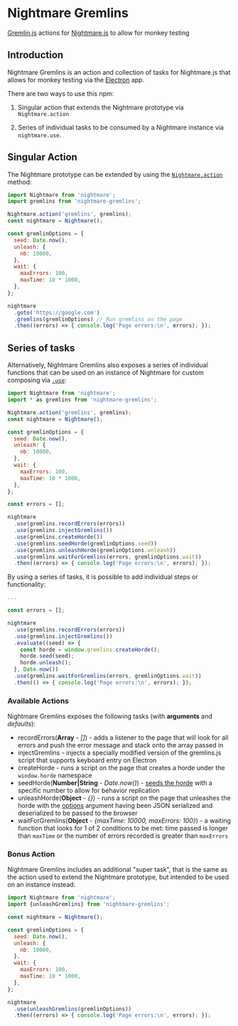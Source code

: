 # Nightmare Gremlins
[Gremlin.js](https://github.com/marmelab/gremlins.js) actions for [Nightmare.js](https://github.com/segmentio/nightmare) to allow for monkey testing

## Introduction
Nightmare Gremlins is an action and collection of tasks for Nightmare.js that allows for monkey testing via the [Electron](http://electron.atom.io/) app.

There are two ways to use this npm: 

1) Singular action that extends the Nightmare prototype via `Nightmare.action`

2) Series of individual tasks to be consumed by a Nightmare instance via `nightmare.use`.

## Singular Action

The Nightmare prototype can be extended by using the [`Nightmare.action`](https://github.com/segmentio/nightmare#extending-nightmare) method:

```js
import Nightmare from 'nightmare';
import gremlins from 'nightmare-gremlins';

Nightmare.action('gremlins', gremlins);
const nightmare = Nightmare();

const gremlinOptions = {
  seed: Date.now(),
  unleash: {
    nb: 10000,
  },
  wait: {
    maxErrors: 100,
    maxTime: 10 * 1000,
  },
};

nightmare
  .goto('https://google.com')
  .gremlins(gremlinOptions) // Run gremlins on the page
  .then((errors) => { console.log('Page errors:\n', errors); });

```

## Series of tasks

Alternatively, Nightmare Gremlins also exposes a series of individual functions that can be used on an instance of Nightmare for custom composing via [`.use`](https://github.com/segmentio/nightmare#useplugin):

```js
import Nightmare from 'nightmare';
import * as gremlins from 'nightmare-gremlins';

Nightmare.action('gremlins', gremlins);
const nightmare = Nightmare();

const gremlinOptions = {
  seed: Date.now(),
  unleash: {
    nb: 10000,
  },
  wait: {
    maxErrors: 100,
    maxTime: 10 * 1000,
  },
};

const errors = [];

nightmare
  .use(gremlins.recordErrors(errors))
  .use(gremlins.injectGremlins())
  .use(gremlins.createHorde())
  .use(gremlins.seedHorde(gremlinOptions.seed))
  .use(gremlins.unleashHorde(gremlinOptions.unleash))
  .use(gremlins.waitForGremlins(errors, gremlinOptions.wait))
  .then((errors) => { console.log('Page errors:\n', errors); });
```

By using a series of tasks, it is possible to add individual steps or functionality:

```js
...

const errors = [];

nightmare
  .use(gremlins.recordErrors(errors))
  .use(gremlins.injectGremlins())
  .evaluate((seed) => {
    const horde = window.gremlins.createHorde();
    horde.seed(seed);
    horde.unleash();
  }, Date.now())
  .use(gremlins.waitForGremlins(errors, gremlinOptions.wait))
  .then(() => { console.log('Page errors:\n', errors); });
```

### Available Actions

Nightmare Gremlins exposes the following tasks (with **arguments** and *defaults*):

* recordErrors(**Array** - *[]*) - adds a listener to the page that will look for all errors and push the error message and stack onto the array passed in
* injectGremlins - injects a specially modified version of the gremlins.js script that supports keyboard entry on Electron
* createHorde - runs a script on the page that creates a horde under the `window.horde` namespace
* seedHorde(**Number|String** - *Date.now()*) - [seeds the horde](https://github.com/marmelab/gremlins.js/blob/master/README.md#seeding-the-randomizer) with a specific number to allow for behavior replication
* unleashHorde(**Object** - *{}*) - runs a script on the page that unleashes the horde with the [options](https://github.com/marmelab/gremlins.js#basic-usage) argument having been JSON serialized and deserialized to be passed to the browser
* waitForGremlins(**Object** - *{maxTime: 10000, maxErrors: 100}*) - a waiting function that looks for 1 of 2 conditions to be met: time passed is longer than `maxTime` or the number of errors recorded is greater than `maxErrors`

### Bonus Action

Nightmare Gremlins includes an additional "super task", that is the same as the action used to extend the Nightmare prototype, but intended to be used on an instance instead:

```js
import Nightmare from 'nightmare';
import {unleashGremlins} from 'nightmare-gremlins';

const nightmare = Nightmare();

const gremlinOptions = {
  seed: Date.now(),
  unleash: {
    nb: 10000,
  },
  wait: {
    maxErrors: 100,
    maxTime: 10 * 1000,
  },
};

nightmare
  .use(unleashGremlins(gremlinOptions))
  .then((errors) => { console.log('Page errors:\n', errors); });
```
